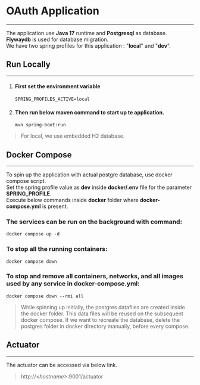 # OAuth Application
***

The application use **Java 17** runtime and **Postgresql** as database.  
**Flywaydb** is used for database migration.  
We have two spring profiles for this application : "**local**" and "**dev**".  

## Run Locally
***

1. #### First set the environment variable  
    `SPRING_PROFILES_ACTIVE=local` 

2. #### Then run below maven command to start up te application.  

    `mvn spring-boot:run`  

>For local, we use embedded H2 database.

## Docker Compose
***
To spin up the application with actual postgre database, use docker compose script.  
Set the spring profile value as **dev** inside **docker/.env** file for the parameter **SPRING_PROFILE**.  
Execute below commands inside **docker** folder where **docker-compose.yml** is present.

### The services can be run on the background with command:
`docker compose up -d`

### To stop all the running containers:
`docker compose down`

### To stop and remove all containers, networks, and all images used by any service in docker-compose.yml:
`docker compose down --rmi all`

> While spinning up initially, the postgres datafiles are created inside the docker folder. This data files will be reused on the subsequent docker compose. If we want to recreate the database, delete the postgres folder in docker directory manually, before every compose.

## Actuator 
***
The actuator can be accessed via below link.  

> http://<*hostname*>:9001/actuator